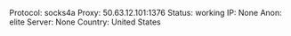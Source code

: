 Protocol: socks4a
Proxy: 50.63.12.101:1376
Status: working
IP: None
Anon: elite
Server: None
Country: United States

